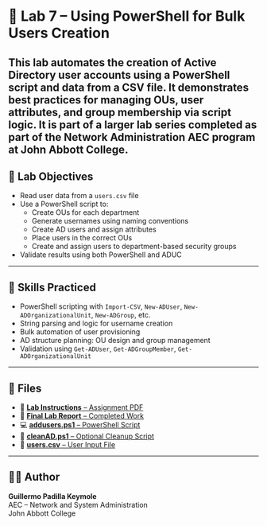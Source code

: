 # 🧪 Lab 7 – Using PowerShell for Bulk Users Creation

This lab automates the creation of Active Directory user accounts using a PowerShell script and data from a CSV file. It demonstrates best practices for managing OUs, user attributes, and group membership via script logic. It is part of a larger lab series completed as part of the **Network Administration AEC** program at **John Abbott College**.
---

## 🧭 Lab Objectives

- Read user data from a `users.csv` file
- Use a PowerShell script to:
  - Create OUs for each department
  - Generate usernames using naming conventions
  - Create AD users and assign attributes
  - Place users in the correct OUs
  - Create and assign users to department-based security groups
- Validate results using both PowerShell and ADUC

---

## 🔧 Skills Practiced

- PowerShell scripting with `Import-CSV`, `New-ADUser`, `New-ADOrganizationalUnit`, `New-ADGroup`, etc.
- String parsing and logic for username creation
- Bulk automation of user provisioning
- AD structure planning: OU design and group management
- Validation using `Get-ADUser`, `Get-ADGroupMember`, `Get-ADOrganizationalUnit`

---

## 📄 Files

- 📘 [**Lab Instructions** – Assignment PDF](./Lab7_Using_PowerShell_for_Bulk_Users_Creation/Lab_7_Instructions_Using_PowerShell_for_bulk_users_creation.pdf)
- 📝 [**Final Lab Report** – Completed Work](./Lab7_Using_PowerShell_for_Bulk_Users_Creation/Lab7_Guillermo_Padilla_Keymole_Using_PowerShell_for_bulk_users_creation.pdf)
- 💻 [**addusers.ps1** – PowerShell Script](./Lab7_Using_PowerShell_for_Bulk_Users_Creation/addusers.ps1)
- 🧹 [**cleanAD.ps1** – Optional Cleanup Script](./Lab7_Using_PowerShell_for_Bulk_Users_Creation/cleanAD.ps1)
- 📂 [**users.csv** – User Input File](./Lab7_Using_PowerShell_for_Bulk_Users_Creation/users.csv)

---

## 👨‍💻 Author

**Guillermo Padilla Keymole**  
AEC – Network and System Administration  
John Abbott College
